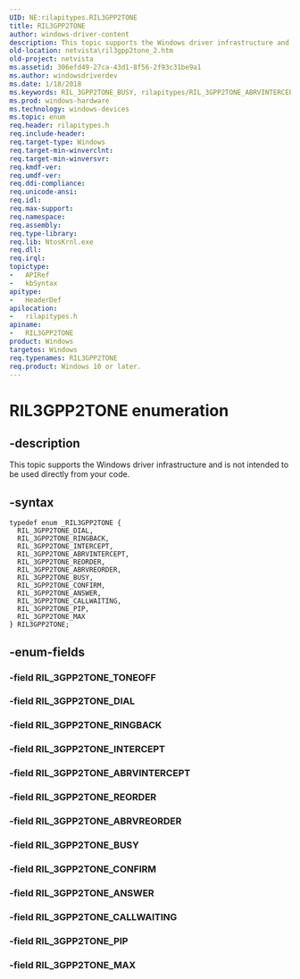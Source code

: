 ```yaml
---
UID: NE:rilapitypes.RIL3GPP2TONE
title: RIL3GPP2TONE
author: windows-driver-content
description: This topic supports the Windows driver infrastructure and is not intended to be used directly from your code.
old-location: netvista\ril3gpp2tone_2.htm
old-project: netvista
ms.assetid: 306efd49-27ca-43d1-8f56-2f93c31be9a1
ms.author: windowsdriverdev
ms.date: 1/18/2018
ms.keywords: RIL_3GPP2TONE_BUSY, rilapitypes/RIL_3GPP2TONE_ABRVINTERCEPT, rilapitypes/RIL3GPP2TONE, RIL_3GPP2TONE_CALLWAITING, rilapitypes/RIL_3GPP2TONE_PIP, rilapitypes/RIL_3GPP2TONE_DIAL, RIL_3GPP2TONE_CONFIRM, RIL3GPP2TONE, rilapitypes/RIL_3GPP2TONE_CONFIRM, RIL_3GPP2TONE_REORDER, RIL_3GPP2TONE_INTERCEPT, RIL_3GPP2TONE_ABRVINTERCEPT, netvista.ril3gpp2tone_2, RIL_3GPP2TONE_DIAL, rilapitypes/RIL_3GPP2TONE_BUSY, rilapitypes/RIL_3GPP2TONE_CALLWAITING, RIL_3GPP2TONE_ABRVREORDER, RIL3GPP2TONE enumeration [Network Drivers Starting with Windows Vista], rilapitypes/RIL_3GPP2TONE_RINGBACK, rilapitypes/RIL_3GPP2TONE_REORDER, rilapitypes/RIL_3GPP2TONE_ANSWER, rilapitypes/RIL_3GPP2TONE_MAX, rilapitypes/RIL_3GPP2TONE_INTERCEPT, rilapitypes/RIL_3GPP2TONE_ABRVREORDER, RIL_3GPP2TONE_PIP, RIL_3GPP2TONE_MAX, RIL_3GPP2TONE_ANSWER, RIL_3GPP2TONE_RINGBACK
ms.prod: windows-hardware
ms.technology: windows-devices
ms.topic: enum
req.header: rilapitypes.h
req.include-header: 
req.target-type: Windows
req.target-min-winverclnt: 
req.target-min-winversvr: 
req.kmdf-ver: 
req.umdf-ver: 
req.ddi-compliance: 
req.unicode-ansi: 
req.idl: 
req.max-support: 
req.namespace: 
req.assembly: 
req.type-library: 
req.lib: NtosKrnl.exe
req.dll: 
req.irql: 
topictype:
-	APIRef
-	kbSyntax
apitype:
-	HeaderDef
apilocation:
-	rilapitypes.h
apiname:
-	RIL3GPP2TONE
product: Windows
targetos: Windows
req.typenames: RIL3GPP2TONE
req.product: Windows 10 or later.
---
```


# RIL3GPP2TONE enumeration


## -description


This topic supports the Windows driver infrastructure and is not intended to be used directly from your code. 


## -syntax


````
typedef enum _RIL3GPP2TONE { 
  RIL_3GPP2TONE_DIAL,
  RIL_3GPP2TONE_RINGBACK,
  RIL_3GPP2TONE_INTERCEPT,
  RIL_3GPP2TONE_ABRVINTERCEPT,
  RIL_3GPP2TONE_REORDER,
  RIL_3GPP2TONE_ABRVREORDER,
  RIL_3GPP2TONE_BUSY,
  RIL_3GPP2TONE_CONFIRM,
  RIL_3GPP2TONE_ANSWER,
  RIL_3GPP2TONE_CALLWAITING,
  RIL_3GPP2TONE_PIP,
  RIL_3GPP2TONE_MAX
} RIL3GPP2TONE;
````


## -enum-fields




### -field RIL_3GPP2TONE_TONEOFF


### -field RIL_3GPP2TONE_DIAL


### -field RIL_3GPP2TONE_RINGBACK


### -field RIL_3GPP2TONE_INTERCEPT


### -field RIL_3GPP2TONE_ABRVINTERCEPT


### -field RIL_3GPP2TONE_REORDER


### -field RIL_3GPP2TONE_ABRVREORDER


### -field RIL_3GPP2TONE_BUSY


### -field RIL_3GPP2TONE_CONFIRM


### -field RIL_3GPP2TONE_ANSWER


### -field RIL_3GPP2TONE_CALLWAITING


### -field RIL_3GPP2TONE_PIP


### -field RIL_3GPP2TONE_MAX

